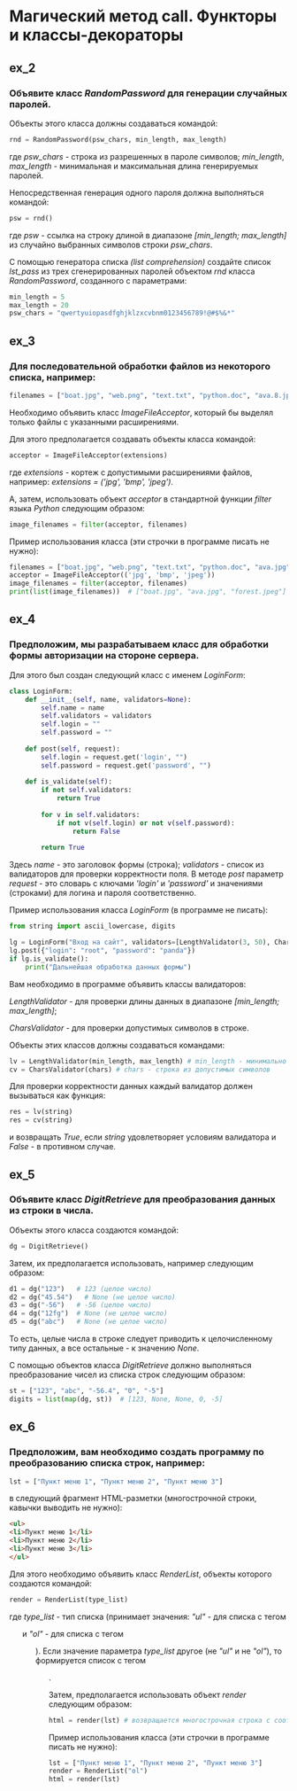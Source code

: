 # Магический метод __call__. Функторы и классы-декораторы
## ex_2

### Объявите класс _RandomPassword_ для генерации случайных паролей.
Объекты этого класса должны создаваться командой:

```python
rnd = RandomPassword(psw_chars, min_length, max_length)
```

где _psw_chars_ - строка из разрешенных в пароле символов; _min_length_, _max_length_ - минимальная и максимальная длина генерируемых паролей.

Непосредственная генерация одного пароля должна выполняться командой:

```python
psw = rnd()
```

где _psw_ - ссылка на строку длиной в диапазоне _[min_length; max_length]_ 
из случайно выбранных символов строки _psw_chars_.

С помощью генератора списка _(list comprehension)_ создайте список _lst_pass_ из трех сгенерированных паролей объектом _rnd_ класса _RandomPassword_, созданного с параметрами: 
```python
min_length = 5
max_length = 20
psw_chars = "qwertyuiopasdfghjklzxcvbnm0123456789!@#$%&*"
```
## ex_3
### Для последовательной обработки файлов из некоторого списка, например:

```python
filenames = ["boat.jpg", "web.png", "text.txt", "python.doc", "ava.8.jpg", "forest.jpeg", "eq_1.png", "eq_2.png", "my.html", "data.shtml"]
```

Необходимо объявить класс _ImageFileAcceptor_, который бы выделял только файлы с указанными расширениями.

Для этого предполагается создавать объекты класса командой:

```python
acceptor = ImageFileAcceptor(extensions)
```

где _extensions_ - кортеж с допустимыми расширениями файлов, например: _extensions = ('jpg', 'bmp', 'jpeg')_.

А, затем, использовать объект _acceptor_ в стандартной функции _filter_ языка _Python_ следующим образом:

```python
image_filenames = filter(acceptor, filenames)
```

Пример использования класса (эти строчки в программе писать не нужно):
```python
filenames = ["boat.jpg", "web.png", "text.txt", "python.doc", "ava.jpg", "forest.jpeg", "eq_1.png", "eq_2.png"]
acceptor = ImageFileAcceptor(('jpg', 'bmp', 'jpeg'))
image_filenames = filter(acceptor, filenames)
print(list(image_filenames))  # ["boat.jpg", "ava.jpg", "forest.jpeg"]
```
## ex_4
### Предположим, мы разрабатываем класс для обработки формы авторизации на стороне сервера. 

Для этого был создан следующий класс с именем _LoginForm_:

```python
class LoginForm:
    def __init__(self, name, validators=None):
        self.name = name
        self.validators = validators
        self.login = ""
        self.password = ""
        
    def post(self, request):
        self.login = request.get('login', "")
        self.password = request.get('password', "")
        
    def is_validate(self):
        if not self.validators:
            return True
        
        for v in self.validators:
            if not v(self.login) or not v(self.password):
                return False
            
        return True
```

Здесь _name_ - это заголовок формы (строка); _validators_ - список из валидаторов для проверки корректности поля. 
В методе _post_ параметр _request_ - это словарь с ключами _'login'_ и _'password'_ и значениями (строками) для логина и пароля соответственно.

Пример использования класса _LoginForm_ (в программе не писать):

```python
from string import ascii_lowercase, digits

lg = LoginForm("Вход на сайт", validators=[LengthValidator(3, 50), CharsValidator(ascii_lowercase + digits)])
lg.post({"login": "root", "password": "panda"})
if lg.is_validate():
    print("Дальнейшая обработка данных формы")
```

Вам необходимо в программе объявить классы валидаторов:

_LengthValidator_ - для проверки длины данных в диапазоне _[min_length; max_length]_;

_CharsValidator_ - для проверки допустимых символов в строке.

Объекты этих классов должны создаваться командами:

```python
lv = LengthValidator(min_length, max_length) # min_length - минимально допустимая длина; max_length - максимально допустимая длина
cv = CharsValidator(chars) # chars - строка из допустимых символов
```

Для проверки корректности данных каждый валидатор должен вызываться как функция:

```python
res = lv(string)
res = cv(string)
```

и возвращать _True_, если _string_ удовлетворяет условиям валидатора и _False_ - в противном случае.

## ex_5
### Объявите класс _DigitRetrieve_ для преобразования данных из строки в числа. 

Объекты этого класса создаются командой:

```python
dg = DigitRetrieve()
```

Затем, их предполагается использовать, например следующим образом:

```python
d1 = dg("123")   # 123 (целое число)
d2 = dg("45.54")   # None (не целое число)
d3 = dg("-56")   # -56 (целое число)
d4 = dg("12fg")  # None (не целое число)
d5 = dg("abc")   # None (не целое число)
```

То есть, целые числа в строке следует приводить к целочисленному типу данных, а все остальные - к значению _None_.

С помощью объектов класса _DigitRetrieve_ должно выполняться преобразование чисел из списка строк следующим образом:
```python
st = ["123", "abc", "-56.4", "0", "-5"]
digits = list(map(dg, st))  # [123, None, None, 0, -5]
```

## ex_6
### Предположим, вам необходимо создать программу по преобразованию списка строк, например:

```python
lst = ["Пункт меню 1", "Пункт меню 2", "Пункт меню 3"]
```

в следующий фрагмент HTML-разметки (многострочной строки, кавычки выводить не нужно):

```html
<ul>
<li>Пункт меню 1</li>
<li>Пункт меню 2</li>
<li>Пункт меню 3</li>
</ul>
```
Для этого необходимо объявить класс _RenderList_, объекты которого создаются командой:

```python
render = RenderList(type_list)
```

где _type_list_ - тип списка (принимает значения: _"ul"_ - для списка с тегом _<ul>_ и _"ol"_ - для списка с тегом _<ol>_). 
Если значение параметра _type_list_ другое (не _"ul"_ и не _"ol"_), то формируется список с тегом _<ul>_.

Затем, предполагается использовать объект _render_ следующим образом:

```python
html = render(lst) # возвращается многострочная строка с соответствующей HTML-разметкой
```

Пример использования класса (эти строчки в программе писать не нужно):
```python
lst = ["Пункт меню 1", "Пункт меню 2", "Пункт меню 3"]
render = RenderList("ol")
html = render(lst)
```


